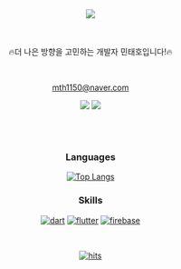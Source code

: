 <div align=center>
  <a href="#"><img src="https://capsule-render.vercel.app/api?type=soft&color=2c2c2c&height=120&section=header&text=Hello%20I'm%20TaeHo!&desc=Cross-Platform%20Developer&descAlignY=75&descSize=20&fontSize=40&fontColor=1CA673" /></a>
  
  <br>
  <br>
  <br>

  🔥더 나은 방향을 고민하는 개발자 민태호입니다!🔥
  
  <br>
  
  mth1150@naver.com
  
  <a href="https://velog.io/@mth1150">![](https://img.shields.io/badge/Velog-20C997?style=for-the-badge&logo=velog&logoColor=white)</a>
  <a href="https://bit.ly/4d0FAAn">![](https://img.shields.io/badge/Notion%20Resume-000000?style=for-the-badge&logo=notion&logoColor=white)</a>

  <br>
  <br>

  ### Languages
  <a href="#">![Top Langs](https://github-readme-stats.vercel.app/api/top-langs/?username=mintaeh0&layout=compact&theme=dark)</a>
  ### Skills
  <a href="#">![dart](https://img.shields.io/badge/Dart-0175C2?style=for-the-badge&logo=dart&logoColor=white)</a>
  <a href="#">![flutter](https://img.shields.io/badge/Flutter-02569B?style=for-the-badge&logo=flutter&logoColor=white)</a>
  <a href="#">![firebase](https://img.shields.io/badge/Firebase-039BE5?style=for-the-badge&logo=Firebase&logoColor=white)</a>
  
  <br>
  
  <a href="#">![hits](https://hits.seeyoufarm.com/api/count/incr/badge.svg?url=https%3A%2F%2Fgithub.com%2Fmintaeh0&count_bg=%2379C83D&title_bg=%23555555&icon=&icon_color=%23E7E7E7&title=hits&edge_flat=false)</a>

</div>
